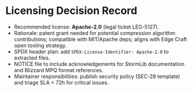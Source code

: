 # Licensing Decision Record

- Recommended license: **Apache-2.0** (legal ticket LEG-5127).
- Rationale: patent grant needed for potential compression algorithm contributions; compatible with MIT/Apache deps; aligns with Edge Craft open tooling strategy.
- SPDX header plan: add `SPDX-License-Identifier: Apache-2.0` to extracted files.
- NOTICE file to include acknowledgements for StormLib documentation and Blizzard MPQ format references.
- Maintainer responsibilities: publish security policy (SEC-28 template) and triage SLA < 72h for critical issues.
